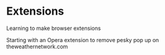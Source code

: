 # Extensions
Learning to make browser extensions

Starting with an Opera extension to remove pesky pop up on theweathernetwork.com
